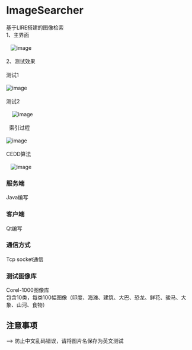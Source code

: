   # ImageSearcher
基于LIRE搭建的图像检索
  <br>
  1、主界面 <br><br>
    ![image](https://github.com/lesliefish/ImageSearcher/blob/master/pic/1.png)
   <br>  <br>
  2、测试效果 <br><br>
   测试1<br><br>
   ![image](https://github.com/lesliefish/ImageSearcher/blob/master/pic/2.png)
   <br>  <br>
   测试2<br><br>
     ![image](https://github.com/lesliefish/ImageSearcher/blob/master/pic/3.png)
    <br>  <br>
   索引过程<br><br>
   ![image](https://github.com/lesliefish/ImageSearcher/blob/master/pic/4.png)
    <br>  <br>
    CEDD算法<br><br>
    ![image](https://github.com/lesliefish/ImageSearcher/blob/master/pic/5.png)

### 服务端 
Java编写

### 客户端 
Qt编写

### 通信方式 
Tcp socket通信

### 测试图像库  
Corel-1000图像库<br>
包含10类，每类100幅图像（印度、海滩、建筑、大巴、恐龙、鲜花、骏马、大象、山河、食物）
    



## 注意事项
--> 防止中文乱码错误，请将图片名保存为英文测试
